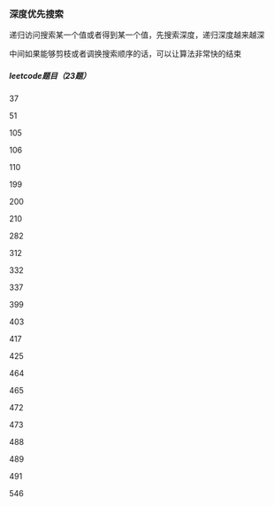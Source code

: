 ### 深度优先搜索

递归访问搜索某一个值或者得到某一个值，先搜索深度，递归深度越来越深

中间如果能够剪枝或者调换搜索顺序的话，可以让算法非常快的结束



##### leetcode题目（23题）

37

51

105

106

110

199

200

210

282

312

332

337

399

403

417

425

464

465

472

473

488

489

491

546